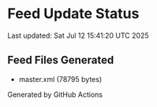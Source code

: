 # Feed Update Status
Last updated: Sat Jul 12 15:41:20 UTC 2025

## Feed Files Generated
- master.xml (78795 bytes)

Generated by GitHub Actions
